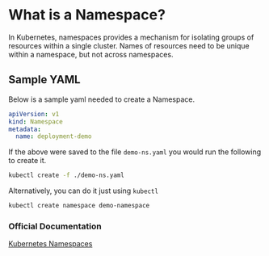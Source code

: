# What is a Namespace?

In Kubernetes, namespaces provides a mechanism for isolating groups of resources
within a single cluster. Names of resources need to be unique within a namespace,
but not across namespaces.

## Sample YAML

Below is a sample yaml needed to create a Namespace.

```yaml
apiVersion: v1
kind: Namespace
metadata:
  name: deployment-demo
```

If the above were saved to the file `demo-ns.yaml` you would run the following to
create it.

```bash
kubectl create -f ./demo-ns.yaml
```

Alternatively, you can do it just using `kubectl`

```bash
kubectl create namespace demo-namespace
```

### Official Documentation

[Kubernetes Namespaces](https://kubernetes.io/docs/concepts/overview/working-with-objects/namespaces/)
